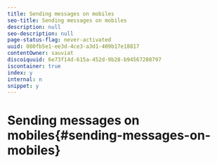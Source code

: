 ```yaml
---
title: Sending messages on mobiles
seo-title: Sending messages on mobiles
description: null
seo-description: null
page-status-flag: never-activated
uuid: 080fb5e1-ee3d-4ce3-a3d1-409b17e18817
contentOwner: sauviat
discoiquuid: 6e73f14d-615a-452d-9b28-b94567208797
iscontainer: true
index: y
internal: n
snippet: y
---
```


# Sending messages on mobiles{#sending-messages-on-mobiles}

